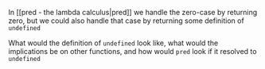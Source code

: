 In [[pred - the lambda calculus|pred]] we handle the zero-case by returning zero, but we could also handle that case by returning some definition of `undefined`

What would the definition of `undefined` look like, what would the implications be on other functions, and how would `pred` look if it resolved to `undefined`